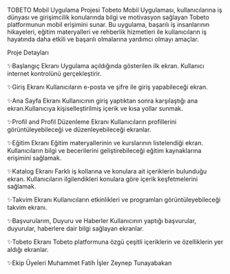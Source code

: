 TOBETO Mobil Uygulama Projesi
Tobeto Mobil Uygulaması, kullanıcılarına iş dünyası ve girişimcilik konularında bilgi ve motivasyon sağlayan Tobeto platformunun mobil erişimini sunar. Bu uygulama, başarılı iş insanlarının hikayeleri, eğitim materyalleri ve rehberlik hizmetleri ile kullanıcıların iş hayatında daha etkili ve başarılı olmalarına yardımcı olmayı amaçlar.

Proje Detayları

✨Başlangıç ​​Ekranı
Uygulama açıldığında gösterilen ilk ekran. Kullanıcı internet kontrolünü gerçekleştirir.


✨Giriş Ekranı
Kullanıcıların e-posta ve şifre ile giriş yapabileceği ekran.

✨Ana Sayfa Ekranı
Kullanıcının giriş yaptıktan sonra karşılaştığı ana ekran.Kullanıcıya kişiselleştirilmiş içerik ve kısa yollar sunmak.

✨Profil and Profil Düzenleme Ekranı
Kullanıcıların profillerini görüntüleyebileceği ve düzenleyebileceği ekranlar.

✨Eğitim Ekranı
Eğitim materyallerinin ve kurslarının listelendiği ekran. Kullanıcıların bilgi ve becerilerini geliştirebileceği eğitim kaynaklarına erişimini sağlamak.

✨Katalog Ekranı
Farklı iş kollarına ve konulara ait içeriklerin bulunduğu ekran. Kullanıcıların ilgilendikleri konulara göre içerik keşfetmelerini sağlamak.

✨Takvim Ekranı
Kullanıcıların etkinlikleri ve programları görüntüleyebileceği takvim ekranı.

✨Başvurularım, Duyuru ve Haberler
Kullanıcının yaptığı başvurular, duyurular, haberlere dair bilgi sağlayan ekranlar.

✨Tobeto Ekranı
Tobeto platformuna özgü çeşitli içeriklerin ve özelliklerin yer aldığı ekranlar.


✨Ekip Üyeleri
Muhammet Fatih İşler
Zeynep Tunayabakan
